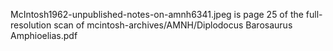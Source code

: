 McIntosh1962-unpublished-notes-on-amnh6341.jpeg
is page 25 of the full-resolution scan of
mcintosh-archives/AMNH/Diplodocus Barosaurus Amphioelias.pdf
